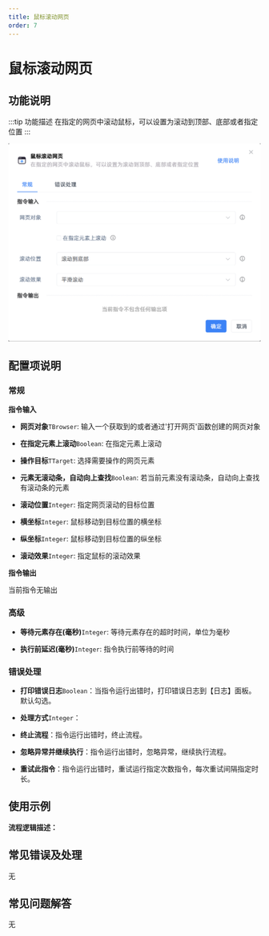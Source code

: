 ```yaml
---
title: 鼠标滚动网页
order: 7
---
```


# 鼠标滚动网页

## 功能说明

:::tip 功能描述
在指定的网页中滚动鼠标，可以设置为滚动到顶部、底部或者指定位置
:::

![鼠标滚动网页](../../../assets/鼠标滚动网页_command.png)

## 配置项说明

### 常规

**指令输入**

- **网页对象**`TBrowser`: 输入一个获取到的或者通过'打开网页'函数创建的网页对象

- **在指定元素上滚动**`Boolean`: 在指定元素上滚动

- **操作目标**`TTarget`: 选择需要操作的网页元素

- **元素无滚动条，自动向上查找**`Boolean`: 若当前元素没有滚动条，自动向上查找有滚动条的元素

- **滚动位置**`Integer`: 指定网页滚动的目标位置

- **横坐标**`Integer`: 鼠标移动到目标位置的横坐标

- **纵坐标**`Integer`: 鼠标移动到目标位置的纵坐标

- **滚动效果**`Integer`: 指定鼠标的滚动效果


**指令输出**

当前指令无输出

### 高级

- **等待元素存在(毫秒)**`Integer`: 等待元素存在的超时时间，单位为毫秒

- **执行前延迟(毫秒)**`Integer`: 指令执行前等待的时间

### 错误处理

- **打印错误日志**`Boolean`：当指令运行出错时，打印错误日志到【日志】面板。默认勾选。

- **处理方式**`Integer`：

 - **终止流程**：指令运行出错时，终止流程。

 - **忽略异常并继续执行**：指令运行出错时，忽略异常，继续执行流程。

 - **重试此指令**：指令运行出错时，重试运行指定次数指令，每次重试间隔指定时长。

## 使用示例

**流程逻辑描述：** 

## 常见错误及处理

无

## 常见问题解答

无


